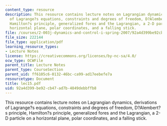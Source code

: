 ```yaml
---
content_type: resource
description: This resource contains lecture notes on Lagrangian dynamics, derivations
  of Lagrange?s equations, constraints and degrees of freedom, D?Alembert?s principle,
  Hamilton?s principle, generalized fores and the Lagrangian, a 2-D particle on a
  horizontal plane, polar coordinates, and a falling stick.
file: /courses/2-003j-dynamics-and-control-i-spring-2007/92a4d399be92cb47ad7b4849debbffb8_lec15.pdf
file_size: 222144
file_type: application/pdf
learning_resource_types:
- Lecture Notes
license: https://creativecommons.org/licenses/by-nc-sa/4.0/
ocw_type: OCWFile
parent_title: Lecture Notes
parent_type: CourseSection
parent_uid: ff6105c6-0132-46bc-ca99-ad17eebefe7a
resourcetype: Document
title: lec15.pdf
uid: 92a4d399-be92-cb47-ad7b-4849debbffb8
---
```

This resource contains lecture notes on Lagrangian dynamics, derivations of Lagrange?s equations, constraints and degrees of freedom, D?Alembert?s principle, Hamilton?s principle, generalized fores and the Lagrangian, a 2-D particle on a horizontal plane, polar coordinates, and a falling stick.